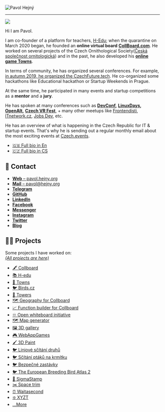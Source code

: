 <!--

# Pavol Hejný

Personal page of Pavol Hejný

-->

![Pavol Hejný](https://www.gravatar.com/avatar/10bceb8965947164502b4e7b3314733d?s=512)

<hr>
<script>
    console.log(`custom JS`);
    </script>
<style>
    body{
        backgound-color: #ccc;
    }
</style>

<img src="https://www.gravatar.com/avatar/10bceb8965947164502b4e7b3314733d?s=512"/>

Hi I am Pavol.

<!--
TODO: Add basic info about myself:
    - DoB 1993-09-08
    - Born in Bratislava
    - Lives in Prague
    - CV to download
-->

<!-- TODO: Shorten the following text: -->

I am co-founder of a platform for teachers, [H-Edu](https://www.h-edu.cz/); when the quarantine on March 2020 began, he founded an **online virtual board** [**CollBoard.com**](https://collboard.com/). He worked on several projects of the Czech Ornithological Society([Česká společnost ornitologická](https://www.birdlife.cz/)) and in the past, he also developed his [**online game Towns**](https://github.com/townsgame).

In terms of community, he has organized several conferences. For example, [in autumn 2019, he organized the CzechFuture.tech](https://www.pavolhejny.com/nulty-rocnik-czech-future-tech/). He co-organized some hackathons like Educational hackathon or Startup Weekends in Prague.

At the same time, he participated in many events and startup competitions as a **mentor** and a **jury**.

He has spoken at many conferences such as [**DevConf**](https://www.devconf.info/)**,** [**LinuxDays**](https://www.linuxdays.cz/)**,** [**OpenAlt**](https://www.openalt.cz/)**,** [**Czech VR Fest**](https://www.facebook.com/czechvrfest/), + many other meetups like [Frontendisti](https://www.facebook.com/frontendisti/), [ITnetwork.cz](https://www.facebook.com/itnetworkcz/), [Jobs Dev](https://www.facebook.com/jobsdevcz/), etc.

He has an overview of what is happening in the Czech Republic for IT & startup events. That's why he is sending out a regular monthly email about the most exciting events at [Czech.events](https://czech.events/).

-   [🇬🇧 Full bio in En](./documents/about.md)
-   [🇨🇿 Full bio in CS](./documents/about.cs.md)

## 📩 Contact

-   [**Web** –⁠ pavol.hejny.org](https://pavol.hejny.org)
-   [**Mail** –⁠ pavol@hejny.org](mailto:me@pavolhejny.com)
-   [**Telegram**](https://t.me/hejny)
-   [**GitHub**](https://github.com/hejny/)
-   [**LinkedIn**](https://www.linkedin.com/in/hejny/)
-   [**Facebook**](https://www.facebook.com/hejny)
-   [**Messenger**](http://m.me/hejny)
-   [**Instagram**](https://instagram.com/pavolhejny/)
-   [**Twitter**](https://twitter.com/pavolhejny)
-   [**Blog**](https://blog.pavolhejny.com)

<!-- TODO: Articles -->
<!-- TODO: Photos -->
<!-- TODO: Talks & presentation -->
<!-- TODO: Calendar -->
<!-- TODO: Social media -->
<!-- TODO: Collboard backgound -->

## 👨‍🏭 Projects

Some projects I have worked on:<br/>
[_(All projects are here)_](./documents/projects.md)

-   [🖋 Collboard](https://collboard.com/)
-   [📚 H-edu](https://www.h-edu.cz/)
-   [🌆 Towns](https://github.com/townsgame) <!-- TODO: Make some overview page on towns.cz and link it there -->
-   [🐦 Birds.cz](https://birds.cz/)
-   [🗼 Towers](https://github.com/hejny/towers) <!-- TODO: Make some overview page on towers and link it there -->
-   [🗺️ Geography for Collboard](https://github.com/collboard/map)
-   [📈 Function builder for Collboard](https://github.com/collboard/function-builder)
-   [♾️ Open whiteboard initiative](https://github.com/collboard/owbi)
-   [🗺 Map generator](https://github.com/townsgame/towns-map-generator)
-   [🖼 3D gallery](https://github.com/webappgames/gallery-frontend) <!-- TODO: Make some overview page on 3D gallery and link it there -->
-   [🎮 WebAppGames](https://github.com/webappgames/webappgames)
-   [🖌 3D Paint](https://vrpaint.github.io/3d-paint/)
-   [🐦 Liniové sčítání druhů](https://github.com/birdlife-cz/lsd)
-   [🐦 Sčítání ptáků na krmítku](https://github.com/birdlife-cz/feeders)
-   [🐦 Bezpečné zastávky](https://zastavky.birdlife.cz/)
-   [🐦 The European Breeding Bird Atlas 2](https://zastavky.birdlife.cz/)
-   [📜 SigmaStamp](https://github.com/sigmastamp/sigmastamp-frontend)
-   [✂️ Space trim](https://github.com/hejny/spacetrim)
-   [⏰ Waitasecond](https://hejny.github.io/waitasecond/)
-   [❇️ XYZT](https://github.com/hejny/xyzt)
-   […More](./documents/projects.md)

<!--
TODO: Pick some good libraries to show
-   [🤏 TouchController](https://github.com/hejny/touchcontroller)
-   [✂️ Space trim](https://github.com/hejny/spacetrim)
-   [🕵️ Locate ANY APP](https://github.com/hejny/locate-app)
-   [💥 Destroyable](https://github.com/hejny/destroyable)
-   [💾 Everstorage](https://github.com/hejny/everstorage)
-   [❇️ XYZT](https://github.com/hejny/xyzt)
-   [📅 Czech.events](https://czech.events/)
-   [⏰ Waitasecond](https://hejny.github.io/waitasecond/)
-   [☑️ Config Checker](https://github.com/hejny/configchecker)
-->
